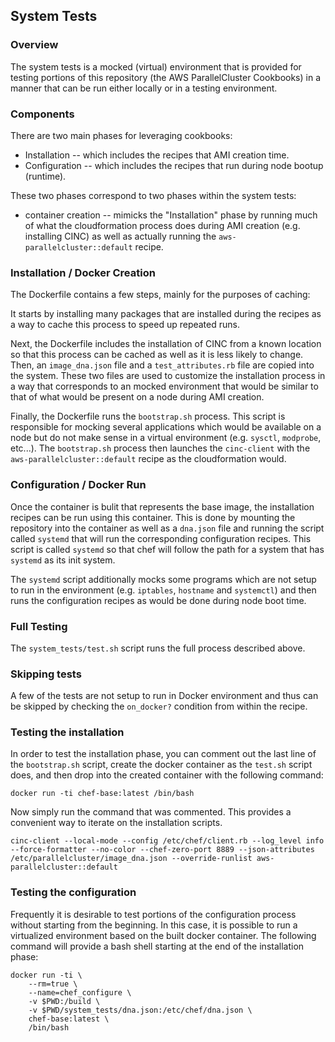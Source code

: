 ## System Tests

### Overview

The system tests is a mocked (virtual) environment that is provided for testing
portions of this repository (the AWS ParallelCluster Cookbooks) in a manner that
can be run either locally or in a testing environment.


### Components

There are two main phases for leveraging cookbooks:
- Installation -- which includes the recipes that AMI creation time.
- Configuration -- which includes the recipes that run during node bootup (runtime).

These two phases correspond to two phases within the system tests:
- container creation -- mimicks the "Installation" phase by running much of what the
cloudformation process does during AMI creation (e.g. installing CINC) as well as
actually running the `aws-parallelcluster::default` recipe.

### Installation / Docker Creation
The Dockerfile contains a few steps, mainly for the purposes of caching:

It starts by installing many packages that are installed during the
recipes as a way to cache this process to speed up repeated runs.

Next, the Dockerfile includes the installation of CINC from a known location so
that this process can be cached as well as it is less likely to change. Then,
an `image_dna.json` file and a `test_attributes.rb` file are copied into the
system.  These two files are used to customize the installation process in a
way that corresponds to an mocked environment that would be similar to that of
what would be present on a node during AMI creation.

Finally, the Dockerfile runs the `bootstrap.sh` process. This script is
responsible for mocking several applications which would be available on a node
but do not make sense in a virtual environment (e.g. `sysctl`, `modprobe`, etc...).
The `bootstrap.sh` process then launches the `cinc-client` with the `aws-parallelcluster::default` recipe 
as the cloudformation would.

### Configuration / Docker Run
Once the container is bulit that represents the base image, the installation recipes
can be run using this container. This is done by mounting the repository into the
container as well as a `dna.json` file and running the script called `systemd` that
will run the corresponding configuration recipes. This script is called `systemd`
so that chef will follow the path for a system that has `systemd` as its init system.

The `systemd` script additionally mocks some programs which are not setup to run
in the environment (e.g. `iptables`, `hostname` and `systemctl`) and then runs the
configuration recipes as would be done during node boot time.


### Full Testing
The `system_tests/test.sh` script runs the full process described above.

### Skipping tests
A few of the tests are not setup to run in Docker environment and thus can be
skipped by checking the `on_docker?` condition from within the recipe.


### Testing the installation
In order to test the installation phase, you can comment out the last line of the `bootstrap.sh` 
script, create the docker container as the `test.sh` script does, and then drop into the created
container with the following command:
```
docker run -ti chef-base:latest /bin/bash
```

Now simply run the command that was commented. This provides a convenient way
to iterate on the installation scripts.

```
cinc-client --local-mode --config /etc/chef/client.rb --log_level info --force-formatter --no-color --chef-zero-port 8889 --json-attributes /etc/parallelcluster/image_dna.json --override-runlist aws-parallelcluster::default
```

### Testing the configuration
Frequently it is desirable to test portions of the configuration process without
starting from the beginning. In this case, it is possible to run a virtualized environment
based on the built docker container. The following command will provide a bash shell
starting at the end of the installation phase:

```
docker run -ti \
    --rm=true \
    --name=chef_configure \
    -v $PWD:/build \
    -v $PWD/system_tests/dna.json:/etc/chef/dna.json \
    chef-base:latest \
    /bin/bash
```

